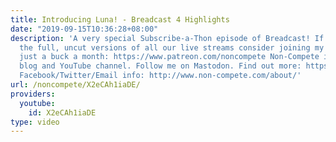 ```yaml
---
title: Introducing Luna! - Breadcast 4 Highlights
date: "2019-09-15T10:36:28+08:00"
description: 'A very special Subscribe-a-Thon episode of Breadcast! If you wanna see
  the full, uncut versions of all our live streams consider joining my Patreon for
  just a buck a month: https://www.patreon.com/noncompete Non-Compete is a leftist
  blog and YouTube channel. Follow me on Mastodon. Find out more: https://www.non-compete.com/its-time-...
  Facebook/Twitter/Email info: http://www.non-compete.com/about/'
url: /noncompete/X2eCAh1iaDE/
providers:
  youtube:
    id: X2eCAh1iaDE
type: video
---
```

